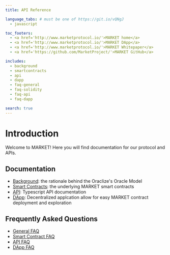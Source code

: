 ```yaml
---
title: API Reference

language_tabs: # must be one of https://git.io/vQNgJ
  - javascript

toc_footers:
  - <a href='http://www.marketprotocol.io/'>MARKET home</a>
  - <a href='http://www.marketprotocol.io/'>MARKET DApp</a>
  - <a href='http://www.marketprotocol.io/'>MARKET Whitepaper</a>
  - <a href='https://github.com/MarketProject/'>MARKET GitHub</a>

includes:
  - background
  - smartcontracts
  - api
  - dapp
  - faq-general
  - faq-solidity
  - faq-api
  - faq-dapp

search: true
---
```


# Introduction

Welcome to MARKET! Here you will find documentation for our protocol and APIs.
## Documentation
* [Background](#background): the rationale behind the Oraclize's Oracle Model
* [Smart Contracts](#smartcontracts): the underlying MARKET smart contracts
* [API](#api):  Typescript API documentation
* [DApp](#dapp): Decentralized applcation allow for easy MARKET contract deployment and exploration

## Frequently Asked Questions
* [General FAQ](#faq-general)
* [Smart Contract FAQ](#faq-solidity)
* [API FAQ](#faq-api) 
* [DApp FAQ](#faq-dapp) 
